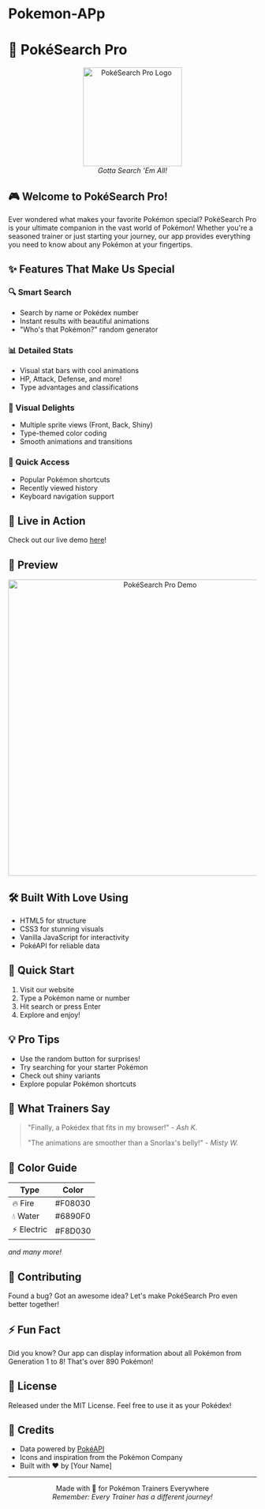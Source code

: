 # Pokemon-APp
# 🌟 PokéSearch Pro

<p align="center">
  <img src="https://upload.wikimedia.org/wikipedia/commons/5/51/Pokebola-pokeball-png-0.png" alt="PokéSearch Pro Logo" width="200"/>
  <br>
  <em>Gotta Search 'Em All!</em>
</p>

## 🎮 Welcome to PokéSearch Pro!
Ever wondered what makes your favorite Pokémon special? PokéSearch Pro is your ultimate companion in the vast world of Pokémon! Whether you're a seasoned trainer or just starting your journey, our app provides everything you need to know about any Pokémon at your fingertips.

## ✨ Features That Make Us Special

### 🔍 Smart Search
- Search by name or Pokédex number
- Instant results with beautiful animations
- "Who's that Pokémon?" random generator

### 📊 Detailed Stats
- Visual stat bars with cool animations
- HP, Attack, Defense, and more!
- Type advantages and classifications

### 🎨 Visual Delights
- Multiple sprite views (Front, Back, Shiny)
- Type-themed color coding
- Smooth animations and transitions

### 🎯 Quick Access
- Popular Pokémon shortcuts
- Recently viewed history
- Keyboard navigation support

## 🚀 Live in Action
Check out our live demo [here](your-demo-link)!

## 🌈 Preview
<p align="center">
  <img src="preview.gif" alt="PokéSearch Pro Demo" width="600"/>
</p>

## 🛠️ Built With Love Using
- HTML5 for structure
- CSS3 for stunning visuals
- Vanilla JavaScript for interactivity
- PokéAPI for reliable data

## 🎯 Quick Start
1. Visit our website
2. Type a Pokémon name or number
3. Hit search or press Enter
4. Explore and enjoy!

## 💡 Pro Tips
- Use the random button for surprises!
- Try searching for your starter Pokémon
- Check out shiny variants
- Explore popular Pokémon shortcuts

## 🌟 What Trainers Say
> "Finally, a Pokédex that fits in my browser!" - *Ash K.*
> 
> "The animations are smoother than a Snorlax's belly!" - *Misty W.*

## 🎨 Color Guide
| Type | Color |
|------|--------|
| 🔥 Fire | #F08030 |
| 💧 Water | #6890F0 |
| ⚡ Electric | #F8D030 |
*and many more!*

## 🤝 Contributing
Found a bug? Got an awesome idea? Let's make PokéSearch Pro even better together!

## ⚡ Fun Fact
Did you know? Our app can display information about all Pokémon from Generation 1 to 8! That's over 890 Pokémon!

## 📝 License
Released under the MIT License. Feel free to use it as your Pokédex!

## 🌟 Credits
- Data powered by [PokéAPI](https://pokeapi.co/)
- Icons and inspiration from the Pokémon Company
- Built with ❤️ by [Your Name]

---
<p align="center">
  Made with 🖤 for Pokémon Trainers Everywhere
  <br>
  <em>Remember: Every Trainer has a different journey!</em>
</p>
